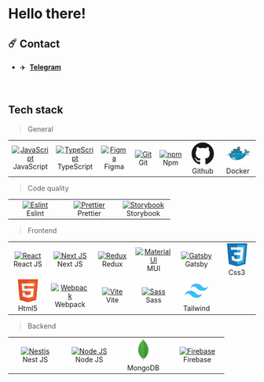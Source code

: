 <h1 align="left">Hello there!</h1>

## :comet: Contact
- :airplane: &nbsp;**[Telegram](https://t.me/rainteaar)**

<br />

<h2 align="left" id="unnclear">Tech stack</h2>

> General

<table width="100%">
  <tr>
    <td align="center" width="96">
      <a href="#unnclear">
        <img
          src="https://upload.wikimedia.org/wikipedia/commons/thumb/9/99/Unofficial_JavaScript_logo_2.svg/1024px-Unofficial_JavaScript_logo_2.svg.png"
          width="48"
          height="48"
          alt="JavaScript"
        />
      </a>
      <br />JavaScript
    </td>
    <td align="center" width="96">
      <a href="#unnclear">
        <img
          src="https://upload.wikimedia.org/wikipedia/commons/thumb/4/4c/Typescript_logo_2020.svg/1200px-Typescript_logo_2020.svg.png"
          width="48"
          height="48"
          alt="TypeScript"
        />
      </a>
      <br />TypeScript
    </td>
    <td align="center" width="96">
      <a href="#unnclear">
        <img
          src="https://upload.wikimedia.org/wikipedia/commons/3/33/Figma-logo.svg"
          width="45"
          height="45"
          alt="Figma"
        />
      </a>
      <br />Figma
    </td>
    <td align="center" width="96">
      <a href="#unnclear">
        <img
          src="https://upload.wikimedia.org/wikipedia/commons/thumb/3/3f/Git_icon.svg/1200px-Git_icon.svg.png"
          width="48"
          height="48"
          alt="Git"
        />
      </a>
      <br />Git
    </td>
    <td align="center" width="96">
      <a href="#unnclear">
        <img
          src="https://brandeps.com/icon-download/N/Npm-icon-vector-05.svg"
          width="48"
          height="48"
          alt="npm"
        />
      </a>
      <br />Npm
    </td>
    <td align="center" width="96">
      <a href="#unnclear">
        <img
          src="https://github.com/devicons/devicon/blob/master/icons/github/github-original.svg"
          width="48"
          height="48"
          alt="github"
        />
      </a>
      <br />Github
    </td>
    <td align="center" width="96">
      <a href="#unnclear">
        <img
          src="https://github.com/devicons/devicon/blob/master/icons/docker/docker-original.svg"
          width="48"
          height="48"
          alt="docker"
        />
      </a>
      <br />Docker
    </td>
  </tr>
</table>

> Code quality

<table width="100%">
  <tr>
    <td align="center" width="96">
      <a href="#unnclear">
        <img
          src="https://brandeps.com/icon-download/E/Eslint-icon-vector-02.svg"
          width="48"
          height="48"
          alt="Eslint"
        />
      </a>
      <br />Eslint
    </td>
    <td align="center" width="96">
      <a href="#unnclear">
        <img
          src="https://brandeps.com/icon-download/P/Prettier-icon-vector-02.svg"
          width="48"
          height="48"
          alt="Prettier"
        />
      </a>
      <br />Prettier
    </td>
    <td align="center" width="96">
      <a href="#unnclear">
        <img
          src="https://brandeps.com/icon-download/S/Storybook-icon-vector-02.svg"
          width="48"
          height="48"
          alt="Storybook"
        />
      </a>
      <br />Storybook
    </td>
  </tr>
</table>

> Frontend

<table width="100%">
  <tr>
    <td align="center" width="96">
      <a href="#unnclear">
        <img
          src="https://brandlogos.net/wp-content/uploads/2020/09/react-logo.png"
          width="48"
          height="48"
          alt="React"
        />
      </a>
      <br />React JS
    </td>
    <td align="center" width="96">
      <a href="#unnclear">
        <img
          src="https://raw.githubusercontent.com/samfromaway/samfromaway/master/.github/images/nextjs.png"
          width="48"
          height="48"
          alt="Next JS"
        />
      </a>
      <br />Next JS
    </td>
    <td align="center" width="96">
      <a href="#unnclear">
        <img
          src="https://cdn.worldvectorlogo.com/logos/redux.svg"
          width="48"
          height="48"
          alt="Redux"
        />
      </a>
      <br />Redux
    </td>
    <td align="center" width="96">
      <a href="#unnclear">
        <img
          src="https://media.zeemly.com/zeemly/product/material-ui.png"
          width="48"
          height="48"
          alt="Material UI"
        />
      </a>
      <br />MUI
    </td>
    <td align="center" width="96">
      <a href="#unnclear">
        <img
          src="https://static.cdnlogo.com/logos/g/42/gatsby.svg"
          width="48"
          height="48"
          alt="Gatsby"
        />
      </a>
      <br />Gatsby
    </td>
    <td align="center" width="96">
      <a href="#unnclear">
        <img
          src="https://github.com/devicons/devicon/blob/master/icons/css3/css3-original.svg"
          width="48"
          height="48"
          alt="css3"
        />
      </a>
      <br />Css3
    </td>
  </tr>
  <tr>
    <td align="center" width="96">
      <a href="#unnclear">
        <img
          src="https://github.com/devicons/devicon/blob/master/icons/html5/html5-original.svg"
          width="48"
          height="48"
          alt="Html5"
        />
      </a>
      <br />Html5
    </td>
    <td align="center" width="96">
      <a href="#unnclear">
        <img
          src="https://brandeps.com/icon-download/W/Webpack-icon-vector-02.svg"
          width="48"
          height="48"
          alt="Webpack"
        />
      </a>
      <br />Webpack
    </td>
    <td align="center" width="96">
      <a href="#unnclear">
        <img src="https://vitejs.dev/logo.svg" width="48" height="48" alt="Vite" />
      </a>
      <br />Vite
    </td>
    <td align="center" width="96">
      <a href="#unnclear">
        <img
          src="https://brandeps.com/icon-download/S/Sass-icon-vector-04.svg"
          width="48"
          height="48"
          alt="Sass"
        />
      </a>
      <br />Sass
    </td>
    <td align="center" width="96">
      <a href="#unnclear">
        <img
          src="https://github.com/devicons/devicon/blob/master/icons/tailwindcss/tailwindcss-plain.svg"
          width="48"
          height="48"
          alt="Tailwind"
        />
      </a>
      <br />Tailwind
    </td>
  </tr>
</table>

> Backend

<table width="100%">
  <tr>
    <td align="center" width="96">
      <a href="#unnclear">
        <img
          src="https://brandeps.com/icon-download/N/Nestjs-icon-vector-01.svg"
          width="48"
          height="48"
          alt="Nestjs"
        />
      </a>
      <br />Nest JS
    </td>
    <td align="center" width="96">
      <a href="#unnclear">
        <img
          src="https://brandeps.com/icon-download/N/Nodejs-icon-vector-02.svg"
          width="48"
          height="48"
          alt="Node JS"
        />
      </a>
      <br />Node JS
    </td>
    <td align="center" width="96">
      <a href="#unnclear">
        <img
          src="https://github.com/devicons/devicon/blob/master/icons/mongodb/mongodb-original.svg"
          width="48"
          height="48"
          alt="Mongo DB"
        />
      </a>
      <br />MongoDB
    </td>
    <td align="center" width="96">
      <a href="#unnclear">
        <img
          src="https://brandeps.com/logo-download/F/Firebase-logo-vector-02.svg"
          width="48"
          height="48"
          alt="Firebase"
        />
      </a>
      <br />Firebase
    </td>
  </tr>
</table>
